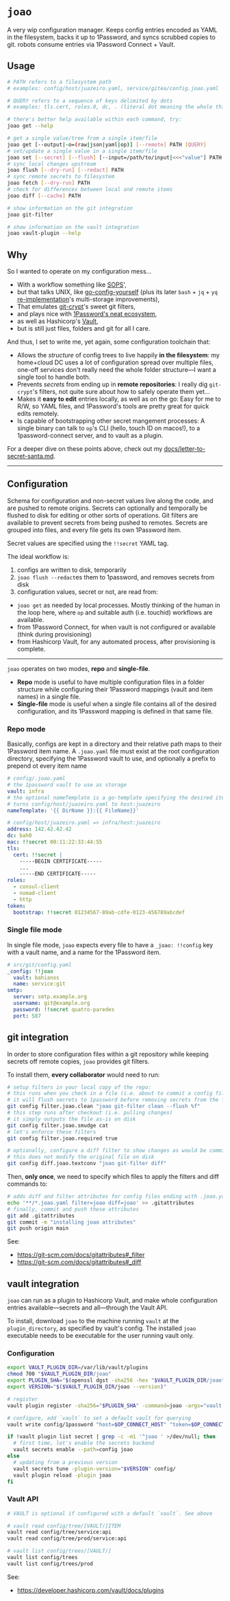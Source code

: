 # `joao`

A very wip configuration manager. Keeps config entries encoded as YAML in the filesystem, backs it up to 1Password, and syncs scrubbed copies to git. robots consume entries via 1Password Connect + Vault.

## Usage

```sh
# PATH refers to a filesystem path
# examples: config/host/juazeiro.yaml, service/gitea/config.joao.yaml

# QUERY refers to a sequence of keys delimited by dots
# examples: tls.cert, roles.0, dc, . (literal dot meaning the whole thing)

# there's better help available within each command, try:
joao get --help

# get a single value/tree from a single item/file
joao get [--output|-o=(raw|json|yaml|op)] [--remote] PATH [QUERY]
# set/update a single value in a single item/file
joao set [--secret] [--flush] [--input=/path/to/input|<<<"value"] PATH QUERY
# sync local changes upstream
joao flush [--dry-run] [--redact] PATH
# sync remote secrets to filesystem
joao fetch [--dry-run] PATH
# check for differences between local and remote items
joao diff [--cache] PATH

# show information on the git integration
joao git-filter

# show information on the vault integration
joao vault-plugin --help
```

## Why

So I wanted to operate on my configuration mess...

- With a workflow something like [SOPS](https://github.com/mozilla/sops)',
- but that talks UNIX, like [go-config-yourself](https://github.com/unRob/go-config-yourself) (plus its later `bash` + `jq` + `yq` [re-implementation](https://github.com/unRob/nidito/tree/0812e0caf6d81dd06b740701c3e95a2aeabd86de/.milpa/commands/nidito/config)'s multi-storage improvements),
- That emulates [git-crypt](https://github.com/AGWA/git-crypt)'s sweet git filters,
- and plays nice with [1Password's neat ecosystem](https://developer.1password.com/),
- as well as Hashicorp's [Vault](https://vaultproject.io/),
- but is still just files, folders and git for all I care.

And thus, I set to write me, yet again, some configuration toolchain that:

- Allows the _structure_ of config trees to live happily **in the filesystem**: my home+cloud DC uses a lot of configuration spread over multiple files, one-off services don't really need the whole folder structure—I want a single tool to handle both.
- Prevents _secrets_ from ending up in **remote repositories**: I really dig `git-crypt`'s filters, not quite sure about how to safely operate them yet...
- Makes it **easy to edit** entries locally, as well as on the go: Easy for me to R/W, so YAML files, and 1Password's tools are pretty great for quick edits remotely.
- Is capable of bootstrapping other secret mangement processes: A single binary can talk to `op`'s CLI (hello, touch ID on macos!), to a 1password-connect server, and to vault as a plugin.

For a deeper dive on these points above, check out my [docs/letter-to-secret-santa.md](docs/letter-to-secret-santa.md).

---

## Configuration

Schema for configuration and non-secret values live along the code, and are pushed to remote origins. Secrets can optionally and temporally be flushed to disk for editing or other sorts of operations. Git filters are available to prevent secrets from being pushed to remotes. Secrets are grouped into files, and every file gets its own 1Password item.

Secret values are specified using the `!!secret` YAML tag.

The ideal workflow is:

1. configs are written to disk, temporarily
2. `joao flush --redact`es them to 1password, and removes secrets from disk
3. configuration values, secret or not, are read from:
  - `joao get` as needed by local processes. Mostly thinking of the human in the loop here, where `op` and suitable auth (i.e. touchid) workflows are available.
  - from 1Password Connect, for when vault is not configured or available (think during provisioning)
  - from Hashicorp Vault, for any automated process, after provisioning is complete.

---

`joao` operates on two modes, **repo** and **single-file**.

- **Repo** mode is useful to have multiple configuration files in a folder structure while configuring their 1Password mappings (vault and item names) in a single file.
- **Single-file** mode is useful when a single file contains all of the desired configuration, and its 1Password mapping is defined in that same file.

### Repo mode

Basically, configs are kept in a directory and their relative path maps to their 1Password item name. A `.joao.yaml` file must exist at the root configuration directory, specifying the 1Password vault to use, and optionally a prefix to prepend ot every item name

```yaml
# config/.joao.yaml
# the 1password vault to use as storage
vault: infra
# the optional nameTemplate is a go-template specifying the desired items' names
# turns config/host/juazeiro.yaml to host:juazeiro
nameTemplate: '{{ DirName }}:{{ FileName}}'
```

```yaml
# config/host/juazeiro.yaml => infra/host:juazeiro
address: 142.42.42.42
dc: bah0
mac: !!secret 00:11:22:33:44:55
tls:
  cert: !!secret |
    -----BEGIN CERTIFICATE-----
    ...
    -----END CERTIFICATE-----
roles:
  - consul-client
  - nomad-client
  - http
token:
  bootstrap: !!secret 01234567-89ab-cdfe-0123-456789abcdef
```

### Single file mode

In single file mode, `joao` expects every file to have a `_joao: !!config` key with a vault name, and a name for the 1Password item.

```yaml
# src/git/config.yaml
_config: !!joao
  vault: bahianos
  name: service:git
smtp:
  server: smtp.example.org
  username: git@example.org
  password: !!secret quatro-paredes
  port: 587

```

## git integration

In order to store configuration files within a git repository while keeping secrets off remote copies, `joao` provides git filters.

To install them, **every collaborator** would need to run:

```sh
# setup filters in your local copy of the repo:
# this runs when you check in a file (i.e. about to commit a config file)
# it will flush secrets to 1password before removing secrets from the file on disk
git config filter.joao.clean "joao git-filter clean --flush %f"
# this step runs after checkout (i.e. pulling changes)
# it simply outputs the file as-is on disk
git config filter.joao.smudge cat
# let's enforce these filters
git config filter.joao.required true

# optionally, configure a diff filter to show changes as would be commited to git
# this does not modify the original file on disk
git config diff.joao.textconv "joao git-filter diff"
```

Then, **only once**, we need to specify which files to apply the filters and diff commands to:

```sh
# adds diff and filter attributes for config files ending with .joao.yaml
echo '**/*.joao.yaml filter=joao diff=joao' >> .gitattributes
# finally, commit and push these attributes
git add .gitattributes
git commit -m "installing joao attributes"
git push origin main
```

See:
  - https://git-scm.com/docs/gitattributes#_filter
  - https://git-scm.com/docs/gitattributes#_diff

## vault integration

`joao` can run as a plugin to Hashicorp Vault, and make whole configuration entries available—secrets and all—through the Vault API.

To install, download `joao` to the machine running `vault` at the `plugin_directory`, as specified by vault's config. The installed `joao` executable needs to be executable for the user running vault only.

### Configuration
```sh
export VAULT_PLUGIN_DIR=/var/lib/vault/plugins
chmod 700 "$VAULT_PLUGIN_DIR/joao"
export PLUGIN_SHA="$(openssl dgst -sha256 -hex "$VAULT_PLUGIN_DIR/joao" | awk '{print $2}')"
export VERSION="$($VAULT_PLUGIN_DIR/joao --version)"

# register
vault plugin register -sha256="$PLUGIN_SHA" -command=joao -args="vault,server" -version="$VERSION" secret joao

# configure, add `vault` to set a default vault for querying
vault write config/1password "host=$OP_CONNECT_HOST" "token=$OP_CONNECT_TOKEN" # vault=my-default-vault

if !vault plugin list secret | grep -c -m1 '^joao ' >/dev/null; then
  # first time, let's enable the secrets backend
  vault secrets enable --path=config joao
else
  # updating from a previous version
  vault secrets tune -plugin-version="$VERSION" config/
  vault plugin reload -plugin joao
fi
```

### Vault API

```sh
# VAULT is optional if configured with a default `vault`. See above

# vault read config/tree/[VAULT/]ITEM
vault read config/tree/service:api
vault read config/tree/prod/service:api

# vault list config/trees/[VAULT/]
vault list config/trees
vault list config/trees/prod
```

See:
  - https://developer.hashicorp.com/vault/docs/plugins
